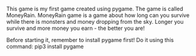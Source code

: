 This game is my first game created using pygame. The game is called MoneyRain. MoneyRain game is a game about how long can you survive while there is monsters and money dropping from the sky. Longer you survive and more money you earn - the better you are!

Before starting it, remember to install pygame first! Do it using this command: pip3 install pygame
